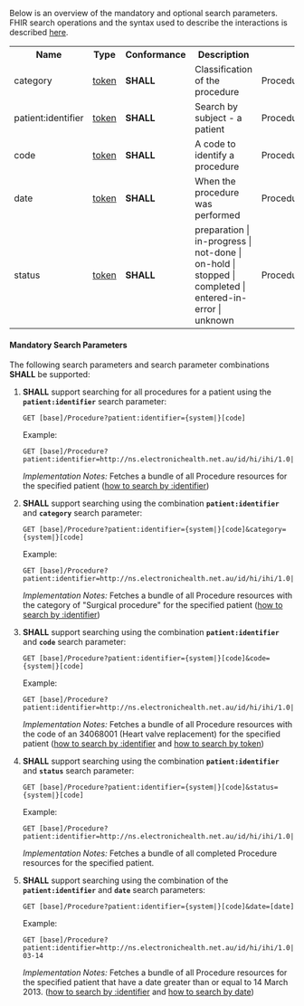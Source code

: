 Below is an overview of the mandatory and optional search parameters. FHIR search operations and the syntax used to describe the interactions is described <a href="http://hl7.org/fhir/R4/search.html">here</a>.

<table class="list" width="100%">
<tbody>
  <tr>
    <th>Name</th>
    <th>Type</th>
    <th>Conformance</th>
    <th>Description</th>
    <th>Path</th>
  </tr>
  <tr>
        <td>category</td>
        <td><a href="http://hl7.org/fhir/search.html#token">token</a></td>
        <td><b>SHALL</b></td>
        <td>Classification of the procedure</td>
        <td>Procedure.category</td>
  </tr>
  <tr>
        <td>patient:identifier</td>
        <td><a href="https://build.fhir.org/search.html#token">token</a></td>
        <td><b>SHALL</b></td>
        <td>Search by subject - a patient</td>
        <td>Procedure.subject.identifier</td>
  </tr>
  <tr>
        <td>code</td>
        <td><a href="http://hl7.org/fhir/search.html#token">token</a></td>
        <td><b>SHALL</b></td>
        <td>A code to identify a procedure</td>
        <td>Procedure.code</td>
  </tr>
  <tr>
        <td>date</td>
        <td><a href="http://hl7.org/fhir/search.html#token">token</a></td>
        <td><b>SHALL</b></td>
        <td>When the procedure was performed</td>
        <td>Procedure.performed</td>
  </tr>
  <tr>
        <td>status</td>
        <td><a href="http://hl7.org/fhir/search.html#token">token</a></td>
        <td><b>SHALL</b></td>
        <td>preparation | in-progress | not-done | on-hold | stopped | completed | entered-in-error | unknown</td>
        <td>Procedure.status</td>
  </tr>
 </tbody>
</table>


#### Mandatory Search Parameters

The following search parameters and search parameter combinations **SHALL** be supported:

1. **SHALL** support searching for all procedures for a patient using the **`patient:identifier`** search parameter:

    `GET [base]/Procedure?patient:identifier={system|}[code]`

    Example:
    ~~~
    GET [base]/Procedure?patient:identifier=http://ns.electronichealth.net.au/id/hi/ihi/1.0|8003608000228437
    ~~~
    *Implementation Notes:* Fetches a bundle of all Procedure resources for the specified patient ([how to search by :identifier](http://hl7.org/fhir/R4/search.html#reference))


1. **SHALL** support searching using the combination **`patient:identifier`** and **`category`** search parameter:

    `GET [base]/Procedure?patient:identifier={system|}[code]&category={system|}[code]`

    Example:
    ~~~
    GET [base]/Procedure?patient:identifier=http://ns.electronichealth.net.au/id/hi/ihi/1.0|8003608000228437&category=http://snomed.info/sct|387713003
    ~~~
    *Implementation Notes:* Fetches a bundle of all Procedure resources with the category of "Surgical procedure" for the specified patient ([how to search by :identifier](http://hl7.org/fhir/R4/search.html#reference))


1. **SHALL** support searching using the combination **`patient:identifier`** and **`code`** search parameter:

    `GET [base]/Procedure?patient:identifier={system|}[code]&code={system|}[code]`

    Example:
    ~~~
    GET [base]/Procedure?patient:identifier=http://ns.electronichealth.net.au/id/hi/ihi/1.0|8003608000228437&code=http://snomed.info/sct|34068001
    ~~~
    *Implementation Notes:* Fetches a bundle of all Procedure resources with the code of an 34068001 (Heart valve replacement) for the specified patient ([how to search by :identifier](http://hl7.org/fhir/R4/search.html#reference) and [how to search by token](http://hl7.org/fhir/search.html#token))

1. **SHALL** support searching using the combination **`patient:identifier`** and **`status`** search parameter:

    `GET [base]/Procedure?patient:identifier={system|}[code]&status={system|}[code]`

    Example:
    ~~~
    GET [base]/Procedure?patient:identifier=http://ns.electronichealth.net.au/id/hi/ihi/1.0|8003608000228437&&status=completed
    ~~~
    *Implementation Notes:* Fetches a bundle of all completed Procedure resources for the specified patient.
    
1. **SHALL** support searching using the combination of the **`patient:identifier`** and **`date`** search parameters:

    `GET [base]/Procedure?patient:identifier={system|}[code]&date=[date]`

    Example:
    ~~~ 
    GET [base]/Procedure?patient:identifier=http://ns.electronichealth.net.au/id/hi/ihi/1.0|8003608000228437&date=ge2013-03-14
    ~~~
    *Implementation Notes:* Fetches a bundle of all Procedure resources for the specified patient that have a date greater than or equal to 14 March 2013. ([how to search by :identifier](http://hl7.org/fhir/R4/search.html#reference) and [how to search by date](http://hl7.org/fhir/R4/search.html#date))